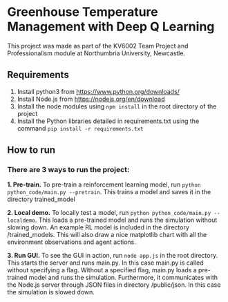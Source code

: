 # Greenhouse Temperature Management with Deep Q Learning

This project was made as part of the KV6002 Team Project and Professionalism module at Northumbria University, Newcastle. 

## Requirements

1. Install python3 from https://www.python.org/downloads/
2. Install Node.js from https://nodejs.org/en/download
3. Install the node modules using ```npm install``` in the root directory of the project
4. Install the Python libraries detailed in requirements.txt using the command ```pip install -r requirements.txt```

## How to run
### There are 3 ways to run the project:

**1. Pre-train.** To pre-train a reinforcement learning model, run ```python python_code/main.py --pretrain```.
This trains a model and saves it in the directory trained_model
  
**2. Local demo.** To locally test a model, run ```python python_code/main.py --localdemo```.
This loads a pre-trained model and runs the simulation without slowing down. An example RL model is included in the directory /trained_models. This will also draw a nice matplotlib chart with all the environment observations and agent actions.

**3. Run GUI.** To see the GUI in action, run ```node app.js``` in the root directory.
This starts the server and runs main.py. In this case main.py is called without specifying a flag. Without a specified flag, main.py loads a pre-trained model and runs the simulation. Furthermore, it communicates with the Node.js server through JSON files in directory /public/json. In this case the simulation is slowed down.

